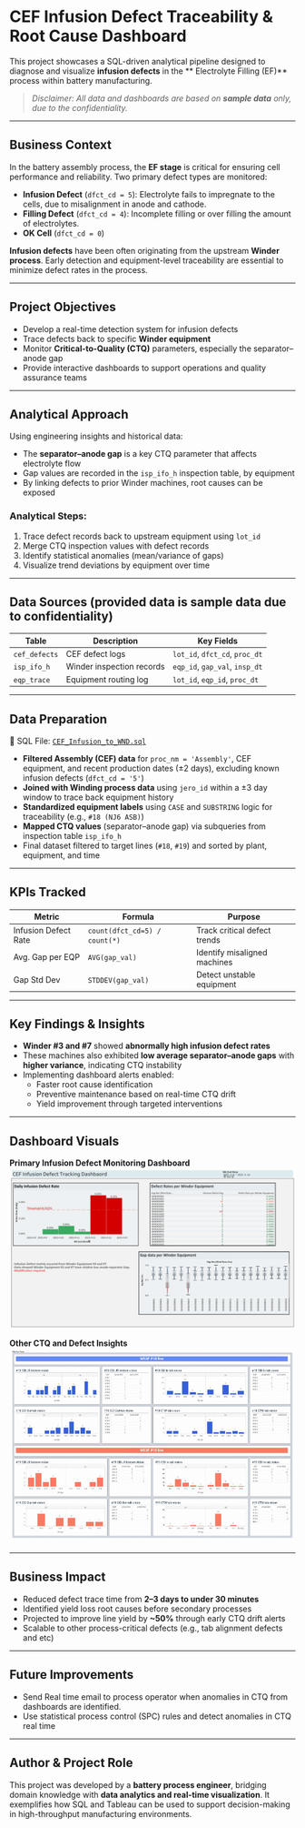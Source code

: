 #  CEF Infusion Defect Traceability & Root Cause Dashboard

This project showcases a SQL-driven analytical pipeline designed to diagnose and visualize **infusion defects** in the ** Electrolyte Filling (EF)** process within battery manufacturing.  
> *Disclaimer: All data and dashboards are based on **sample data** only, due to the confidentiality.*

---

## Business Context

In the battery assembly process, the **EF stage** is critical for ensuring cell performance and reliability. Two primary defect types are monitored:

- **Infusion Defect** (`dfct_cd = 5`): Electrolyte fails to impregnate to the cells, due to misalignment in anode and cathode.
- **Filling Defect** (`dfct_cd = 4`): Incomplete filling or over filling the amount of electrolytes.
- **OK Cell** (`dfct_cd = 0`)

**Infusion defects** have been often originating from the upstream **Winder process**. Early detection and equipment-level traceability are essential to minimize defect rates in the process.

---

## Project Objectives

- Develop a real-time detection system for infusion defects  
- Trace defects back to specific **Winder equipment**  
- Monitor **Critical-to-Quality (CTQ)** parameters, especially the separator–anode gap  
- Provide interactive dashboards to support operations and quality assurance teams  

---

##  Analytical Approach

Using engineering insights and historical data:

- The **separator–anode gap** is a key CTQ parameter that affects electrolyte flow
- Gap values are recorded in the `isp_ifo_h` inspection table, by equipment
- By linking defects to prior Winder machines, root causes can be exposed

### Analytical Steps:
1. Trace defect records back to upstream equipment using `lot_id`
2. Merge CTQ inspection values with defect records
3. Identify statistical anomalies (mean/variance of gaps)
4. Visualize trend deviations by equipment over time

---

##  Data Sources (provided data is sample data due to confidentiality)

| Table | Description | Key Fields |
|-------|-------------|------------|
| `cef_defects` | CEF defect logs | `lot_id`, `dfct_cd`, `proc_dt` |
| `isp_ifo_h` | Winder inspection records | `eqp_id`, `gap_val`, `insp_dt` |
| `eqp_trace` | Equipment routing log | `lot_id`, `eqp_id`, `proc_dt` |

---

## Data Preparation
📁 SQL File: [`CEF_Infusion_to_WND.sql`](SQL/CEF_Infusion_to_WND.sql)
- **Filtered Assembly (CEF) data** for `proc_nm = 'Assembly'`, CEF equipment, and recent production dates (±2 days), excluding known infusion defects (`dfct_cd = '5'`)
- **Joined with Winding process data** using `jero_id` within a ±3 day window to trace back equipment history
- **Standardized equipment labels** using `CASE` and `SUBSTRING` logic for traceability (e.g., `#18 (NJ6 ASB)`)
- **Mapped CTQ values** (separator–anode gap) via subqueries from inspection table `isp_ifo_h`
- Final dataset filtered to target lines (`#18`, `#19`) and sorted by plant, equipment, and time


---

## KPIs Tracked

| Metric | Formula | Purpose |
|--------|---------|---------|
| Infusion Defect Rate | `count(dfct_cd=5) / count(*)` | Track critical defect trends |
| Avg. Gap per EQP | `AVG(gap_val)` | Identify misaligned machines |
| Gap Std Dev | `STDDEV(gap_val)` | Detect unstable equipment |

---

## Key Findings & Insights

- **Winder #3 and #7** showed **abnormally high infusion defect rates**  
- These machines also exhibited **low average separator–anode gaps** with **higher variance**, indicating CTQ instability  
- Implementing dashboard alerts enabled:
  - Faster root cause identification
  - Preventive maintenance based on real-time CTQ drift
  - Yield improvement through targeted interventions

---

## Dashboard Visuals

**Primary Infusion Defect Monitoring Dashboard**  
![Dashboard Screenshot](visuals/CEF_Infusion_Defect_Dashboard.png)

**Other CTQ and Defect Insights**  
![Dashboard Screenshot](visuals/Dashboard_other_example.png)

---

## Business Impact

- Reduced defect trace time from **2–3 days to under  30 minutes**  
- Identified yield loss root causes before secondary processes  
- Projected to improve line yield by **~50%** through early CTQ drift alerts  
- Scalable to other process-critical defects (e.g., tab alignment defects and etc)

---

## Future Improvements

- Send Real time email to process operator when anomalies in CTQ from dashboards are identified.  
- Use statistical process control (SPC) rules and detect anomalies in CTQ real time

---

## Author & Project Role

This project was developed by a **battery process engineer**, bridging domain knowledge with **data analytics and real-time visualization**. It exemplifies how SQL and Tableau can be used to support decision-making in high-throughput manufacturing environments.


